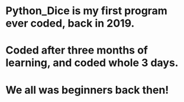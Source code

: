 # Python_Dice is my first program ever coded, back in 2019.
# Coded after three months of learning, and coded whole 3 days.
# We all was beginners back then!
